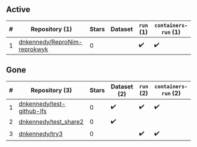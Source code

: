 ## Active
| # | Repository (1) | Stars | Dataset | `run` (1) | `containers-run` (1) |
| --- | --- | --- | --- | --- | --- |
| 1 | [dnkennedy/ReproNim-reprokwyk](https://github.com/dnkennedy/ReproNim-reprokwyk) | 0 |  | :heavy_check_mark: | :heavy_check_mark: |

## Gone
| # | Repository (3) | Stars | Dataset (2) | `run` (2) | `containers-run` (2) |
| --- | --- | --- | --- | --- | --- |
| 1 | [dnkennedy/test-github-lfs](https://github.com/dnkennedy/test-github-lfs) | 0 | :heavy_check_mark: | :heavy_check_mark: | :heavy_check_mark: |
| 2 | [dnkennedy/test_share2](https://github.com/dnkennedy/test_share2) | 0 | :heavy_check_mark: |  |  |
| 3 | [dnkennedy/try3](https://github.com/dnkennedy/try3) | 0 |  | :heavy_check_mark: | :heavy_check_mark: |
